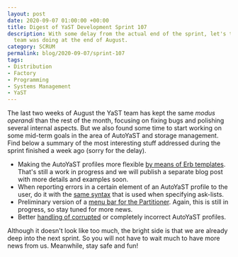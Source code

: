 ```yaml
---
layout: post
date: 2020-09-07 01:00:00 +00:00
title: Digest of YaST Development Sprint 107
description: With some delay from the actual end of the sprint, let's take a look to what the YaST
  team was doing at the end of August.
category: SCRUM
permalink: blog/2020-09-07/sprint-107
tags:
- Distribution
- Factory
- Programming
- Systems Management
- YaST
---
```


The last two weeks of August the YaST team has kept the same _modus operandi_ than the rest of the
month, focusing on fixing bugs and polishing several internal aspects. But we also found some time
to start working on some mid-term goals in the area of AutoYaST and storage management. Find below a
summary of the most interesting stuff addressed during the sprint finished a week ago (sorry for the
delay).

- Making the AutoYaST profiles more flexible [by means of Erb
  templates](https://github.com/yast/yast-autoinstallation/pull/667). That's still a work in
  progress and we will publish a separate blog post with more details and examples soon.
- When reporting errors in a certain element of an AutoYaST profile to the user, do it with the
  [same syntax](https://github.com/yast/yast-storage-ng/pull/1121) that is used when specifying
  ask-lists.
- Preliminary version of a [menu bar for the
  Partitioner](https://github.com/yast/yast-storage-ng/pull/1122). Again, this is still in progress,
  so stay tuned for more news.
- Better [handling of corrupted](https://github.com/yast/yast-autoinstallation/pull/668) or
  completely incorrect AutoYaST profiles.

Although it doesn't look like too much, the bright side is that we are already deep into the next
sprint. So you will not have to wait much to have more news from us. Meanwhile, stay safe and
fun!
